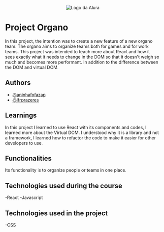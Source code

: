 <p align="center"> <img src="https://github.com/MonicaHillman/aluraplay-requisicoes/blob/main/img/logo.png" alt="Logo da Alura"> </p>

# Project Organo

In this project, the intention was to create a new feature of a new organo team. The organo aims to organize teams both for games and for work teams. This project was intended to teach more about React and how it sees exactly what it needs to change in the DOM so that it doesn't weigh so much and becomes more performant. In addition to the difference between the DOM and virtual DOM.

## Authors

- [@aninhafofazap](https://github.com/aninhafofazap)
- [@lfrprazeres](https://github.com/lfrprazeres)

## Learnings

In this project I learned to use React with its components and codes, I learned more about the Virtual DOM. I understood why it is a library and not a framework, I learned how to refactor the code to make it easier for other developers to use.

## Functionalities

Its functionality is to organize people or teams in one place.

## Technologies used during the course

-React
-Javascript

## Technologies used in the project

-CSS
